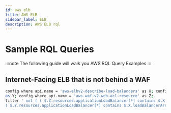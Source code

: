 ```yaml
---
id: aws_elb
title: AWS ELB
sidebar_label: ELB
description: AWS ELB rql
---
```


# Sample RQL Queries

:::note
The following guide will walk you AWS RQL Query Examples
:::

## Internet-Facing ELB that is not behind a WAF

```bash
config where api.name = 'aws-elbv2-describe-load-balancers' as X; config where api.name = 'aws-waf-classic-web-acl-resource' 
as Y; config where api.name = 'aws-waf-v2-web-acl-resource' as Z; 
filter ' not ( ( $.Z.resources.applicationLoadBalancer[*] contains $.X.loadBalancerArn ) or 
( $.Y.resources.applicationLoadBalancer[*] contains $.X.loadBalancerArn ))'; show X;
```

